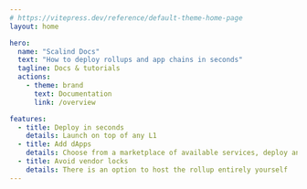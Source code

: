 ```yaml
---
# https://vitepress.dev/reference/default-theme-home-page
layout: home

hero:
  name: "Scalind Docs"
  text: "How to deploy rollups and app chains in seconds"
  tagline: Docs & tutorials
  actions:
    - theme: brand
      text: Documentation
      link: /overview

features:
  - title: Deploy in seconds
    details: Launch on top of any L1
  - title: Add dApps
    details: Choose from a marketplace of available services, deploy and reskin as needed
  - title: Avoid vendor locks
    details: There is an option to host the rollup entirely yourself
---
```


